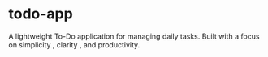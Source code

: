 # todo-app
A lightweight To-Do application for managing daily tasks. Built with a focus on simplicity , clarity , and productivity.

